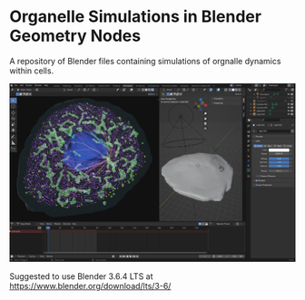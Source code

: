 # Organelle Simulations in Blender Geometry Nodes
A repository of Blender files containing simulations of orgnalle dynamics within cells. 

![Blender preview of organelle simulation](images/Blender_screenshot_organelles_v2.jpg)

Suggested to use Blender 3.6.4 LTS at https://www.blender.org/download/lts/3-6/